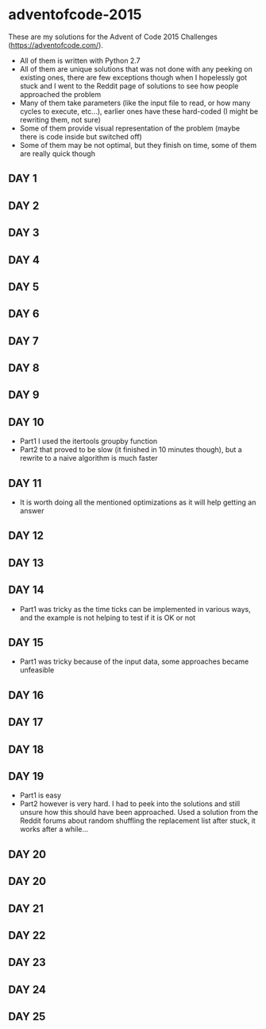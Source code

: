 # adventofcode-2015

These are my solutions for the Advent of Code 2015 Challenges (https://adventofcode.com/).

* All of them is written with Python 2.7
* All of them are unique solutions that was not done with any peeking on existing ones, there are few exceptions though when I hopelessly got stuck and I went to the Reddit page of solutions to see how people approached the problem
* Many of them take parameters (like the input file to read, or how many cycles to execute, etc...), earlier ones have these hard-coded (I might be rewriting them, not sure)
* Some of them provide visual representation of the problem (maybe there is code inside but switched off)
* Some of them may be not optimal, but they finish on time, some of them are really quick though

## DAY 1

## DAY 2

## DAY 3

## DAY 4

## DAY 5

## DAY 6

## DAY 7

## DAY 8

## DAY 9

## DAY 10
* Part1 I used the itertools groupby function
* Part2 that proved to be slow (it finished in 10 minutes though), but a rewrite to a naive algorithm is much faster

## DAY 11
* It is worth doing all the mentioned optimizations as it will help getting an answer

## DAY 12

## DAY 13

## DAY 14
* Part1 was tricky as the time ticks can be implemented in various ways, and the example is not helping to test if it is OK or not

## DAY 15
* Part1 was tricky because of the input data, some approaches became unfeasible

## DAY 16

## DAY 17

## DAY 18

## DAY 19
* Part1 is easy
* Part2 however is very hard. I had to peek into the solutions and still unsure how this should have been approached. Used a solution from the Reddit forums about random shuffling the replacement list after stuck, it works after a while...

## DAY 20

## DAY 20

## DAY 21

## DAY 22

## DAY 23

## DAY 24

## DAY 25
